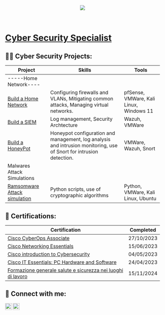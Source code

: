 <h1 align="center">
    <img src="https://readme-typing-svg.herokuapp.com/?font=Righteous&size=35&center=true&vCenter=true&width=500&height=70&duration=4000&lines=Hi+There!+👋;+I'm+Giacomo!;" /> <h1><br/><a href="https://gif-97.github.io/GiF97Repo.github.io/">Cyber Security Specialist</a>
<h2>👨‍💻 Cyber Security Projects:</h2>

|     Project         |                 Skills                |     Tools       |
| ----------------------- | ------------------------------------- | --------------- |
|-----Home Network----|
| [Build a Home Network](https://github.com/gif-97/HomeNetwork-Pratice)|Configuring firewalls and VLANs, Mitigating common attacks, Managing virtual networks.|pfSense, VMWare, Kali Linux, Windows 11|
| [Build a SIEM](https://github.com/gif-97/SIEM-Pratice) | Log management, Security Archtecture  |Wazuh, VMWare |
| [Build a HoneyPot](https://github.com/gif-97/HoneyPot-Pratice)|Honeypot configuration and management, log analysis and intrusion monitoring, use of Snort for intrusion detection.|VMWare, Wazuh, Snort|
|Malwares Attack Simulations|
|[Ramsomware Attack simulation](https://github.com/gif-97/RamsomwareAttack-Pratice)|Python scripts, use of cryptographic algorithms|Python, VMWare, Kali Linux, Ubuntu|


<h2>📄 Certifications:</h2>

|     Certification           |               Completed                  |
| ----------------------------| -----------------------------------------| 
| [Cisco CyberOps Associate](https://www.credly.com/badges/ee9fce61-bcee-48ba-9f04-9e5c5b9e74f5/public_url)    |                27/10/2023                |
| [Cisco Networking Essentials](https://www.credly.com/badges/10c5e3ad-e9a7-45b9-b7d2-639b7ec64e62/public_url) |                15/06/2023                |
| [Cisco introduction to Cybersecurity](https://www.credly.com/badges/6ffb955e-4952-4f28-90b9-3ffc3939b83c/public_url)   |                04/05/2023      | 
| [Cisco IT Essentials: PC Hardware and Software](https://www.credly.com/badges/4f830af3-5d3d-4a21-9e4b-6a3983a6dd12/public_url)|               24/04/2023|              
| [Formazione generale salute e sicurezza nei luoghi di lavoro](https://www.cboxiqc.com/assertions/B1789D04-CC86-47B5-B0BB-0B26E11845B7)   |                15/11/2024                |


<h2> 🤳 Connect with me:</h2>

[<img align="left" alt="GiF | GMail" width="22px" src="https://cdn.jsdelivr.net/npm/simple-icons@v3/icons/gmail.svg" />][gmail]
[<img align="left" alt="GiF | LinkedIn" width="22px" src="https://cdn.jsdelivr.net/npm/simple-icons@v3/icons/linkedin.svg" />][linkedin]


[gmail]: mailto:giacomofestante@gmail.com
[linkedin]: https://linkedin.com/in/giacomofestante/

<!--
**gif-97/gif-97** is a ✨ _special_ ✨ repository because its `README.md` (this file) appears on your GitHub profile.

Here are some ideas to get you started:

- 🔭 I’m currently working on ...
- 🌱 I’m currently learning ...
- 👯 I’m looking to collaborate on ...
- 🤔 I’m looking for help with ...
- 💬 Ask me about ...
- 📫 How to reach me: ...
- 😄 Pronouns: ...
- ⚡ Fun fact: ...
-->
